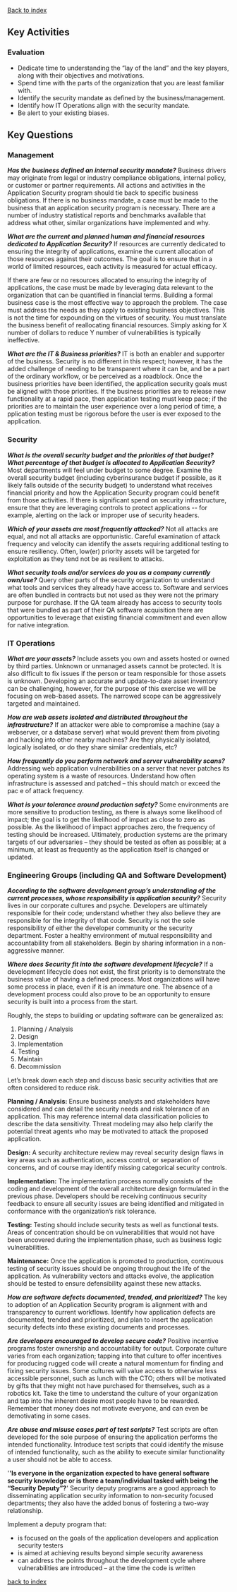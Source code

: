 [Back to index][index]

Key Activities
--------------

### Evaluation

-   Dedicate time to understanding the “lay of the land” and the key
    players, along with their objectives and motivations.
-   Spend time with the parts of the organization that you are least
    familiar with.
-   Identify the security mandate as defined by the business/management.
-   Identify how IT Operations align with the security mandate.
-   Be alert to your existing biases.

Key Questions
-------------

<span id="Management"></span>

### Management

***Has the business defined an internal security mandate?*** Business
drivers may originate from legal or industry compliance obligations,
internal policy, or customer or partner requirements. All actions and
activities in the Application Security program should tie back to
specific business obligations. If there is no business mandate, a case
must be made to the business that an application security program is
necessary. There are a number of industry statistical reports and
benchmarks available that address what other, similar organizations have
implemented and why.

***What are the current and planned human and financial resources
dedicated to Application Security?*** If resources are currently
dedicated to ensuring the integrity of applications, examine the current
allocation of those resources against their outcomes. The goal is to
ensure that in a world of limited resources, each activity is measured
for actual efficacy.

If there are few or no resources allocated to ensuring the integrity of
applications, the case must be made by leveraging data relevant to the
organization that can be quantified in financial terms. Building a
formal business case is the most effective way to approach the problem.
The case must address the needs as they apply to existing business
objectives. This is not the time for expounding on the virtues of
security. You must translate the business benefit of reallocating
financial resources. Simply asking for X number of dollars to reduce Y
number of vulnerabilities is typically ineffective.

***What are the IT & Business priorities?*** IT is both an enabler and
supporter of the business. Security is no different in this respect;
however, it has the added challenge of needing to be transparent where
it can be, and be a part of the ordinary workflow, or be perceived as a
roadblock. Once the business priorities have been identified, the
application security goals must be aligned with those priorities. If the
business priorities are to release new functionality at a rapid pace,
then application testing must keep pace; if the priorities are to
maintain the user experience over a long period of time, a pplication
testing must be rigorous before the user is ever exposed to the
application.

### Security

<span id="Security"></span> ***What is the overall security budget and
the priorities of that budget?*** ***What percentage of that budget is
allocated to Application Security?*** Most departments will feel under
budget to some degree. Examine the overall security budget (including
cyberinsurance budget if possible, as it likely falls outside of the
security budget) to understand what receives financial priority and how
the Application Security program could benefit from those activities. If
there is significant spend on security infrastructure, ensure that they
are leveraging controls to protect applications -- for example, alerting
on the lack or improper use of security headers.

***Which of your assets are most frequently attacked?*** Not all attacks
are equal, and not all attacks are opportunistic. Careful examination of
attack frequency and velocity can identify the assets requiring
additional testing to ensure resiliency. Often, low(er) priority assets
will be targeted for exploitation as they tend not be as resilient to
attacks.

***What security tools and/or services do you as a company currently
own/use?*** Query other parts of the security organization to understand
what tools and services they already have access to. Software and
services are often bundled in contracts but not used as they were not
the primary purpose for purchase. If the QA team already has access to
security tools that were bundled as part of their QA software
acquisition there are opportunities to leverage that existing financial
commitment and even allow for native integration.

### IT Operations

<span id="IT Operations"></span> ***What are your assets?*** Include
assets you own and assets hosted or owned by third parties. Unknown or
unmanaged assets cannot be protected. It is also difficult to fix issues
if the person or team responsible for those assets is unknown.
Developing an accurate and update-to-date asset inventory can be
challenging, however, for the purpose of this exercise we will be
focusing on web-based assets. The narrowed scope can be aggressively
targeted and maintained.

***How are web assets isolated and distributed throughout the
infrastructure?*** If an attacker were able to compromise a machine (say
a webserver, or a database server) what would prevent them from pivoting
and hacking into other nearby machines? Are they physically isolated,
logically isolated, or do they share similar credentials, etc?

***How frequently do you perform network and server vulnerability
scans?*** Addressing web application vulnerabilities on a server that
never patches its operating system is a waste of resources. Understand
how often infrastructure is assessed and patched – this should match or
exceed the pac e of attack frequency.

***What is your tolerance around production safety?*** Some environments
are more sensitive to production testing, as there is always some
likelihood of impact; the goal is to get the likelihood of impact as
close to zero as possible. As the likelihood of impact approaches zero,
the frequency of testing should be increased. Ultimately, production
systems are the primary targets of our adversaries – they should be
tested as often as possible; at a minimum, at least as frequently as the
application itself is changed or updated.

<span id="Engineering Groups"></span>

### Engineering Groups (including QA and Software Development)

***According to the software development group’s understanding of the
current processes, whose responsibility is application security?***
Security lives in our corporate cultures and psyche. Developers are
ultimately responsible for their code; understand whether they also
believe they are responsible for the integrity of that code. Security is
not the sole responsibility of either the developer community or the
security department. Foster a healthy environment of mutual
responsibility and accountability from all stakeholders. Begin by
sharing information in a non-aggressive manner.

***Where does Security fit into the software development lifecycle?***
If a development lifecycle does not exist, the first priority is to
demonstrate the business value of having a defined process. Most
organizations will have some process in place, even if it is an immature
one. The absence of a development process could also prove to be an
opportunity to ensure security is built into a process from the start.

Roughly, the steps to building or updating software can be generalized
as:

1.  Planning / Analysis
2.  Design
3.  Implementation
4.  Testing
5.  Maintain
6.  Decommission

Let’s break down each step and discuss basic security activities that
are often considered to reduce risk.

**Planning / Analysis:** Ensure business analysts and stakeholders have
considered and can detail the security needs and risk tolerance of an
application. This may reference internal data classification policies to
describe the data sensitivity. Threat modeling may also help clarify the
potential threat agents who may be motivated to attack the proposed
application.

**Design:** A security architecture review may reveal security design
flaws in key areas such as authentication, access control, or separation
of concerns, and of course may identify missing categorical security
controls.

**Implementation:** The implementation process normally consists of the
coding and development of the overall architecture design formulated in
the previous phase. Developers should be receiving continuous security
feedback to ensure all security issues are being identified and
mitigated in conformance with the organization’s risk tolerance.

**Testing:** Testing should include security tests as well as functional
tests. Areas of concentration should be on vulnerabilities that would
not have been uncovered during the implementation phase, such as
business logic vulnerabilities.

**Maintenance:** Once the application is promoted to production,
continuous testing of security issues should be ongoing throughout the
life of the application. As vulnerability vectors and attacks evolve,
the application should be tested to ensure defensibility against these
new attacks.

***How are software defects documented, trended, and prioritized?*** The
key to adoption of an Application Security program is alignment with and
transparency to current workflows. Identify how application defects are
documented, trended and prioritized, and plan to insert the application
security defects into these existing documents and processes.

***Are developers encouraged to develop secure code?*** Positive
incentive programs foster ownership and accountability for output.
Corporate culture varies from each organization; tapping into that
culture to offer incentives for producing rugged code will create a
natural momentum for finding and fixing security issues. Some cultures
will value access to otherwise less accessible personnel, such as lunch
with the CTO; others will be motivated by gifts that they might not have
purchased for themselves, such as a robotics kit. Take the time to
understand the culture of your organization and tap into the inherent
desire most people have to be rewarded. Remember that money does not
motivate everyone, and can even be demotivating in some cases.

***Are abuse and misuse cases part of test scripts?*** Test scripts are
often developed for the sole purpose of ensuring the application
performs the intended functionality. Introduce test scripts that could
identify the misuse of intended functionality, such as the ability to
execute similar functionality a user should not be able to access.

'**'Is everyone in the organization expected to have general software
security knowledge or is there a team/individual tasked with being the
“Security Deputy”?**' Security deputy programs are a good approach to
disseminating application security information to non-security focused
departments; they also have the added bonus of fostering a two-way
relationship.

Implement a deputy program that:

-   is focused on the goals of the application developers and
    application security testers
-   is aimed at achieving results beyond simple security awareness
-   can address the points throughout the development cycle where
    vulnerabilities are introduced – at the time the code is written

[back to index][index]

[index]: index.md "Index"
